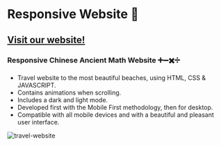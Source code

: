 # Responsive Website 🌊
## [Visit our website!](https://ancientmath.tblu.site)
###  Responsive Chinese Ancient Math Website ➕➖✖️➗

- Travel website to the most beautiful beaches, using HTML, CSS & JAVASCRIPT.
- Contains animations when scrolling.
- Includes a dark and light mode.
- Developed first with the Mobile First methodology, then for desktop.
- Compatible with all mobile devices and with a beautiful and pleasant user interface.

![travel-website](/preview.png)
